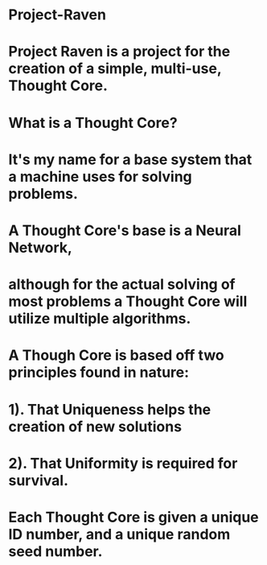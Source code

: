 # Project-Raven
# Project Raven is a project for the creation of a simple, multi-use, Thought Core.

# What is a Thought Core?
# It's my name for a base system that a machine uses for solving problems.
# A Thought Core's base is a Neural Network, 
# although for the actual solving of most problems a Thought Core will utilize multiple algorithms.

# A Though Core is based off two principles found in nature: 
# 1). That Uniqueness helps the creation of new solutions
# 2). That Uniformity is required for survival.

# Each Thought Core is given a unique ID number, and a unique random seed number.
